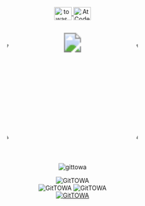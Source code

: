 <p align="center">
  <a href="https://twitter.com/towas_" target="blank">
    <img align="center" src="https://raw.githubusercontent.com/rahuldkjain/github-profile-readme-generator/master/src/images/icons/Social/twitter.svg" alt="towas_" height="30" width="40"/>
  </a>
  <a href="https://atcoder.jp/users/TOWAs" target="_blank">
    <img align="center" src="https://img.atcoder.jp/logo/atcoder/logo_transparent.png" alt="AtCoder" height="30" width="40" />
  </a>

</p>

<div align="center">
  <svg height="300" width="300" viewBox="-100 -100 200 200">
    <a href="https://flutter.dev" target="_blank" rel="noreferrer">
      <image xlink:href="https://www.vectorlogo.zone/logos/flutterio/flutterio-icon.svg" height="30" width="30" x="-15" y="-90" transform="rotate(0)"/>
    </a>
    <a href="https://golang.org" target="_blank" rel="noreferrer">
      <image xlink:href="https://raw.githubusercontent.com/devicons/devicon/master/icons/go/go-original.svg" height="30" width="30" x="-15" y="-90" transform="rotate(60) translate(0, -60)"/>
    </a>
    <a href="https://www.w3.org/html/" target="_blank" rel="noreferrer">
      <image xlink:href="https://raw.githubusercontent.com/devicons/devicon/master/icons/html5/html5-original-wordmark.svg" height="30" width="30" x="-15" y="-90" transform="rotate(120) translate(0, -60)"/>
    </a>
    <a href="https://developer.mozilla.org/en-US/docs/Web/JavaScript" target="_blank" rel="noreferrer">
      <image xlink:href="https://raw.githubusercontent.com/devicons/devicon/master/icons/javascript/javascript-original.svg" height="30" width="30" x="-15" y="-90" transform="rotate(180) translate(0, -60)"/>
    </a>
    <a href="https://www.php.net" target="_blank" rel="noreferrer">
      <image xlink:href="https://raw.githubusercontent.com/devicons/devicon/master/icons/php/php-original.svg" height="30" width="30" x="-15" y="-90" transform="rotate(240) translate(0, -60)"/>
    </a>
    <a href="https://www.python.org" target="_blank" rel="noreferrer">
      <image xlink:href="https://raw.githubusercontent.com/devicons/devicon/master/icons/python/python-original.svg" height="30" width="30" x="-15" y="-90" transform="rotate(300) translate(0, -60)"/>
    </a>
  </svg>
</div>

<p align="center">
  <img src="https://komarev.com/ghpvc/?username=GitTOWA&label=Profile%20views&color=0e75b6&style=flat" alt="gittowa" />
</p>

<div align="center">
  <img src="https://github-readme-streak-stats.herokuapp.com/?user=GitTOWA&" alt="GitTOWA" />
</div>

<div align="center">
  <img src="https://github-readme-stats.vercel.app/api/top-langs?username=GitTOWA&show_icons=true&locale=en&layout=donut" alt="GitTOWA" />
   <img src="https://github-readme-stats.vercel.app/api?username=GitTOWA&show_icons=true&locale=en" alt="GitTOWA" />
</div>

<div align="center">
  <a href="https://github.com/ryo-ma/github-profile-trophy">
    <img src="https://github-profile-trophy.vercel.app/?username=GitTOWA" alt="GitTOWA" />
  </a>
</div>
